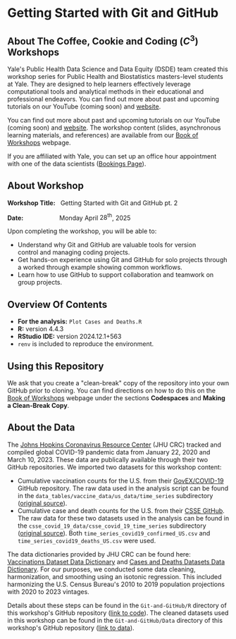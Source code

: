 # Getting Started with Git and GitHub

## About The Coffee, Cookie and Coding $\left(C^3\right)$ Workshops

Yale's Public Health Data Science and Data Equity (DSDE) team created this workshop series for Public Health and Biostatistics masters-level students at Yale. They are designed to help learners effectively leverage computational tools and analytical methods in their educational and professional endeavors. You can find out more about past and upcoming tutorials on our YouTube (coming soon) and [website](https://ysph.yale.edu/public-health-research-and-practice/research-centers-and-initiatives/public-health-data-science-and-data-equity/events/).

You can find out more about past and upcoming tutorials on our YouTube (coming soon) and [website](https://ysph.yale.edu/public-health-research-and-practice/research-centers-and-initiatives/public-health-data-science-and-data-equity/events/). The workshop content (slides, asynchronous learning materials, and references) are available from our [Book of Workshops](https://ysph-dsde.github.io/Book-of-Workshops/Git-and-GitHub/) webpage.

If you are affiliated with Yale, you can set up an office hour appointment with one of the data scientists ([Bookings Page](https://outlook.office365.com/owa/calendar/DataScienceDataEquityOfficeHours@yale.edu/bookings/)).

## About Workshop

**Workshop Title:** &nbsp; Getting Started with Git and GitHub pt. 2

**Date:** &emsp;&emsp;&emsp;&emsp;&emsp;&nbsp; Monday April $28^{\text{th}}$, 2025

Upon completing the workshop, you will be able to:
- Understand why Git and GitHub are valuable tools for version control and managing coding projects.
- Get hands-on experience using Git and GitHub for solo projects through a worked through example showing common workflows.
- Learn how to use GitHub to support collaboration and teamwork on group projects.

## Overview Of Contents

- **For the analysis:** `Plot Cases and Deaths.R`
- **R:** version 4.4.3
- **RStudio IDE:** version 2024.12.1+563
- ``renv`` is included to reproduce the environment.

## Using this Repository

We ask that you create a "clean-break" copy of the repository into your own GitHub prior to cloning. You can find directions on how to do this on the [Book of Workshops](https://ysph-dsde.github.io/Book-of-Workshops/Git-and-GitHub/#codespaces) webpage under the sections **Codespaces** and **Making a Clean-Break Copy**.

## About the Data

The [Johns Hopkins Coronavirus Resource Center](https://coronavirus.jhu.edu/) (JHU CRC) tracked and compiled global COVID-19 pandemic data from January 22, 2020 and March 10, 2023. These data are publically available through their two GitHub repositories. We imported two datasets for this workshop content:

- Cumulative vaccination counts for the U.S. from their [GovEX/COVID-19](https://github.com/govex/COVID-19/tree/master/data_tables/vaccine_data) GitHub repository. The raw data used in the analysis script can be found in the `data_tables/vaccine_data/us_data/time_series` subdirectory ([original source](https://github.com/govex/COVID-19/blob/master/data_tables/vaccine_data/us_data/time_series/time_series_covid19_vaccine_us.csv)).
- Cumulative case and death counts for the U.S. from their [CSSE GitHub](https://github.com/CSSEGISandData/COVID-19). The raw data for these two datasets used in the analysis can be found in the `csse_covid_19_data/csse_covid_19_time_series` subdirectory ([original source](https://github.com/CSSEGISandData/COVID-19/tree/master/csse_covid_19_data/csse_covid_19_time_series)). Both `time_series_covid19_confirmed_US.csv` and `time_series_covid19_deaths_US.csv` were used.

The data dictionaries provided by JHU CRC can be found here: [Vaccinations Dataset Data Dictionary](https://github.com/govex/COVID-19/tree/master/data_tables/vaccine_data/us_data) and [Cases and Deaths Datasets Data Dictionary](https://github.com/CSSEGISandData/COVID-19/tree/master/csse_covid_19_data#usa-daily-state-reports-csse_covid_19_daily_reports_us). For our purposes, we conducted some data cleaning, harmonization, and smoothing using an isotonic regression. This included harmonizing the U.S. Census Bureau's 2010 to 2019 population projections with 2020 to 2023 vintages. 

Details about these steps can be found in the `Git-and-GitHub/R` directory of this workshop's GitHub repository ([link to code](https://github.com/ysph-dsde/Book-of-Workshops/tree/main/Git-and-GitHub/R)). The cleaned datasets used in this workshop can be found in the `Git-and-GitHub/Data` directory of this workshop's GitHub repository ([link to data](https://github.com/ysph-dsde/Book-of-Workshops/tree/main/Git-and-GitHub/Data)).